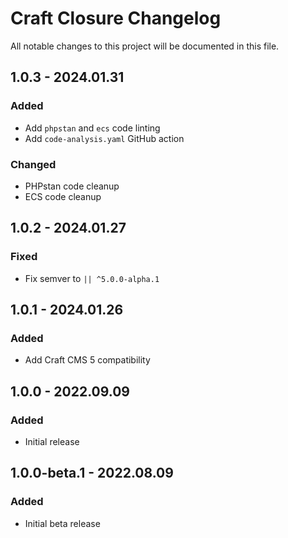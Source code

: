 # Craft Closure Changelog

All notable changes to this project will be documented in this file.

## 1.0.3 - 2024.01.31
### Added
* Add `phpstan` and `ecs` code linting
* Add `code-analysis.yaml` GitHub action

### Changed
* PHPstan code cleanup
* ECS code cleanup

## 1.0.2 - 2024.01.27
### Fixed
* Fix semver to `|| ^5.0.0-alpha.1`

## 1.0.1 - 2024.01.26
### Added
* Add Craft CMS 5 compatibility

## 1.0.0 - 2022.09.09
### Added
* Initial release

## 1.0.0-beta.1 - 2022.08.09
### Added
* Initial beta release
